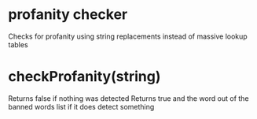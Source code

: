 # profanity checker
 Checks for profanity using string replacements instead of massive lookup tables

# checkProfanity(string)
Returns false if nothing was detected
Returns true and the word out of the banned words list if it does detect something
